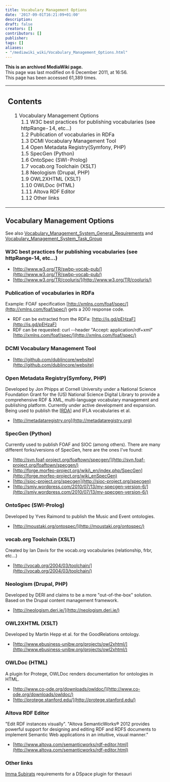 ```yaml
---
title: Vocabulary Management Options
date: '2017-09-01T16:21:09+01:00'
description: 
draft: false
creators: []
contributors: []
publisher: 
tags: []
aliases:
- "/mediawiki_wiki/Vocabulary_Management_Options.html"
---
```


 **This is an archived MediaWiki page.**  
This page was last modified on 6 December 2011, at 16:56.  
This page has been accessed 61,389 times.

<table id="toc" class="toc">
  <tr>
    <td>
      <div id="toctitle">
        <h2>Contents</h2>
      </div>
      <ul>
        <li class="toclevel-1 tocsection-1">
          <a href="#Vocabulary_Management_Options"><span class="tocnumber">1</span> <span class="toctext">Vocabulary Management Options</span></a>
          <ul>
            <li class="toclevel-2 tocsection-2"><a href="#W3C_best_practices_for_publishing_vocabularies_.28see_httpRange-14.2C_etc....29"><span class="tocnumber">1.1</span> <span class="toctext">W3C best practices for publishing vocabularies (see httpRange-14, etc...)</span></a></li>
            <li class="toclevel-2 tocsection-3"><a href="#Publication_of_vocabularies_in_RDFa"><span class="tocnumber">1.2</span> <span class="toctext">Publication of vocabularies in RDFa</span></a></li>
            <li class="toclevel-2 tocsection-4"><a href="#DCMI_Vocabulary_Management_Tool"><span class="tocnumber">1.3</span> <span class="toctext">DCMI Vocabulary Management Tool</span></a></li>
            <li class="toclevel-2 tocsection-5"><a href="#Open_Metadata_Registry.28Symfony.2C_PHP.29"><span class="tocnumber">1.4</span> <span class="toctext">Open Metadata Registry(Symfony, PHP)</span></a></li>
            <li class="toclevel-2 tocsection-6"><a href="#SpecGen_.28Python.29"><span class="tocnumber">1.5</span> <span class="toctext">SpecGen (Python)</span></a></li>
            <li class="toclevel-2 tocsection-7"><a href="#OntoSpec_.28SWI-Prolog.29"><span class="tocnumber">1.6</span> <span class="toctext">OntoSpec (SWI-Prolog)</span></a></li>
            <li class="toclevel-2 tocsection-8"><a href="#vocab.org_Toolchain_.28XSLT.29"><span class="tocnumber">1.7</span> <span class="toctext">vocab.org Toolchain (XSLT)</span></a></li>
            <li class="toclevel-2 tocsection-9"><a href="#Neologism_.28Drupal.2C_PHP.29"><span class="tocnumber">1.8</span> <span class="toctext">Neologism (Drupal, PHP)</span></a></li>
            <li class="toclevel-2 tocsection-10"><a href="#OWL2XHTML_.28XSLT.29"><span class="tocnumber">1.9</span> <span class="toctext">OWL2XHTML (XSLT)</span></a></li>
            <li class="toclevel-2 tocsection-11"><a href="#OWLDoc_.28HTML.29"><span class="tocnumber">1.10</span> <span class="toctext">OWLDoc (HTML)</span></a></li>
            <li class="toclevel-2 tocsection-12"><a href="#Altova_RDF_Editor"><span class="tocnumber">1.11</span> <span class="toctext">Altova RDF Editor</span></a></li>
            <li class="toclevel-2 tocsection-13"><a href="#Other_links"><span class="tocnumber">1.12</span> <span class="toctext">Other links</span></a></li>
          </ul>
        </li>
      </ul>
    </td>
  </tr>
</table>

## Vocabulary Management Options 

See also [Vocabulary\_Management\_System\_General\_Requirements](/mediawiki_wiki/Vocabulary_Management_System_General_Requirements "Vocabulary Management System General Requirements") and [Vocabulary\_Management\_System\_Task\_Group](/mediawiki_wiki/Vocabulary_Management_System_Task_Group "Vocabulary Management System Task Group")

### W3C best practices for publishing vocabularies (see httpRange-14, etc...) 

- [http://www.w3.org/TR/swbp-vocab-pub/](http://www.w3.org/TR/swbp-vocab-pub/)
- [http://www.w3.org/TR/cooluris/](http://www.w3.org/TR/cooluris/)

### Publication of vocabularies in RDFa 

Example: FOAF specification [http://xmlns.com/foaf/spec/](http://xmlns.com/foaf/spec/) gets a 200 response code.

- RDF can be extracted from the RDFa: [http://is.gd/pEHzaF](http://is.gd/pEHzaF)
- RDF can be requested: curl --header "Accept: application/rdf+xml" [http://xmlns.com/foaf/spec/](http://xmlns.com/foaf/spec/)

### DCMI Vocabulary Management Tool 

- [http://github.com/dublincore/website](http://github.com/dublincore/website)

### Open Metadata Registry(Symfony, PHP) 

Developed by Jon Phipps at Cornell University under a National Science Foundation Grant for the (US) National Science Digital Library to provide a comprehensive RDF & XML, multi-language vocabulary management and publishing platform. Currently under active development and expansion. Being used to publish the [[RDA](http://rdvocab.info)] and IFLA vocabularies et al.

- [http://metadataregistry.org](http://metadataregistry.org)

### SpecGen (Python) 

Currently used to publish FOAF and SIOC (among others). There are many different forks/versions of SpecGen, here are the ones I've found:

- [http://svn.foaf-project.org/foaftown/specgen/](http://svn.foaf-project.org/foaftown/specgen/)
- [http://forge.morfeo-project.org/wiki\_en/index.php/SpecGen](http://forge.morfeo-project.org/wiki_enSpecGen)
- [http://sioc-project.org/specgen](http://sioc-project.org/specgen)
- [http://smiy.wordpress.com/2010/07/13/my-specgen-version-6/](http://smiy.wordpress.com/2010/07/13/my-specgen-version-6/)

### OntoSpec (SWI-Prolog) 

Developed by Yves Raimond to publish the Music and Event ontologies.

- [http://moustaki.org/ontospec/](http://moustaki.org/ontospec/)

### vocab.org Toolchain (XSLT) 

Created by Ian Davis for the vocab.org vocabularies (relationship, frbr, etc...)

- [http://vocab.org/2004/03/toolchain/](http://vocab.org/2004/03/toolchain/)

### Neologism (Drupal, PHP) 

Developed by DERI and claims to be a more "out-of-the-box" solution. Based on the Drupal content management framework.

- [http://neologism.deri.ie/](http://neologism.deri.ie/)

### OWL2XHTML (XSLT) 

Developed by Martin Hepp et al. for the GoodRelations ontology.

- [http://www.ebusiness-unibw.org/projects/owl2xhtml/](http://www.ebusiness-unibw.org/projects/owl2xhtml/)

### OWLDoc (HTML) 

A plugin for Protege, OWLDoc renders documentation for ontologies in HTML.

- [http://www.co-ode.org/downloads/owldoc/](http://www.co-ode.org/downloads/owldoc/)
- [http://protege.stanford.edu/](http://protege.stanford.edu/)

### Altova RDF Editor 

"Edit RDF instances visually". "Altova SemanticWorks® 2012 provides powerful support for designing and editing RDF and RDFS documents to implement Semantic Web applications in an intuitive, visual manner."

- [http://www.altova.com/semanticworks/rdf-editor.html](http://www.altova.com/semanticworks/rdf-editor.html)

### Other links 

[Imma Subirats](http://code.google.com/p/dspace-agrisap/wiki/ThesaurusAddOn) requirements for a DSpace plugin for thesauri

